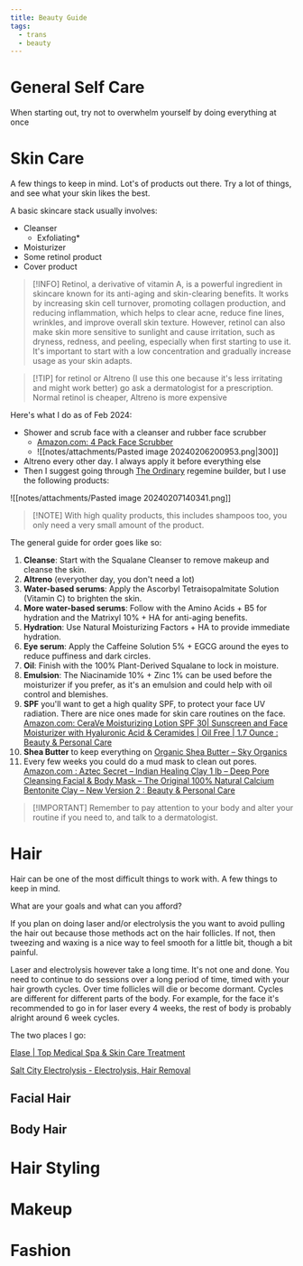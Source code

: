 ```yaml
---
title: Beauty Guide
tags:
  - trans
  - beauty
---
```





# General Self Care

When starting out, try not to overwhelm yourself by doing everything at once



# Skin Care

A few things to keep in mind. Lot's of products out there. Try a lot of things, and see what your skin likes the best.

A basic skincare stack usually involves:

- Cleanser
	- Exfoliating*
- Moisturizer
- Some retinol product
- Cover product


>[!INFO] Retinol, a derivative of vitamin A, is a powerful ingredient in skincare known for its anti-aging and skin-clearing benefits. It works by increasing skin cell turnover, promoting collagen production, and reducing inflammation, which helps to clear acne, reduce fine lines, wrinkles, and improve overall skin texture. However, retinol can also make skin more sensitive to sunlight and cause irritation, such as dryness, redness, and peeling, especially when first starting to use it. It's important to start with a low concentration and gradually increase usage as your skin adapts.


>[!TIP] for retinol or Altreno (I use this one because it's less irritating and might work better) go ask a dermatologist for a prescription. Normal retinol is cheaper, Altreno is more expensive




Here's what I do as of Feb 2024:

- Shower and scrub face with a cleanser and rubber face scrubber
	- [Amazon.com: 4 Pack Face Scrubber](https://www.amazon.com/Scrubber-JEXCULL-Cleansing-Exfoliator-Blackhead/dp/B08QRDMKRT/ref=sr_1_5?crid=3MC6H2NNIDPD9&keywords=rubber+face+scrubber&qid=1707275367&sprefix=rubber+face+%2Caps%2C149&sr=8-5)
	- ![[notes/attachments/Pasted image 20240206200953.png|300]]
- Altreno every other day. I always apply it before everything else
- Then I suggest going through [The Ordinary](https://theordinary.com/en-us/category/skincare) regemine builder, but I use the following products:

![[notes/attachments/Pasted image 20240207140341.png]]

>[!NOTE] With high quality products, this includes shampoos too, you only need a very small amount of the product.

The general guide for order goes like so:
1. **Cleanse**: Start with the Squalane Cleanser to remove makeup and cleanse the skin. 
2. **Altreno** (everyother day, you don't need a lot)
3. **Water-based serums**: Apply the Ascorbyl Tetraisopalmitate Solution (Vitamin C) to brighten the skin.
4. **More water-based serums**: Follow with the Amino Acids + B5 for hydration and the Matrixyl 10% + HA for anti-aging benefits.
5. **Hydration**: Use Natural Moisturizing Factors + HA to provide immediate hydration.
6. **Eye serum**: Apply the Caffeine Solution 5% + EGCG around the eyes to reduce puffiness and dark circles.
7. **Oil**: Finish with the 100% Plant-Derived Squalane to lock in moisture.
8. **Emulsion**: The Niacinamide 10% + Zinc 1% can be used before the moisturizer if you prefer, as it's an emulsion and could help with oil control and blemishes.
9. **SPF** you'll want to get a high quality SPF, to protect your face UV radiation. There are nice ones made for skin care routines on the face. [Amazon.com: CeraVe Moisturizing Lotion SPF 30| Sunscreen and Face Moisturizer with Hyaluronic Acid & Ceramides | Oil Free | 1.7 Ounce : Beauty & Personal Care](https://www.amazon.com/gp/product/B077TQR6ZW/ref=ewc_pr_img_1?smid=ATVPDKIKX0DER&psc=1)
10. **Shea Butter** to keep everything on [Organic Shea Butter – Sky Organics](https://skyorganics.com/products/organic-unrefined-shea-butter-8oz)
11. Every few weeks you could do a mud mask to clean out pores. [Amazon.com : Aztec Secret – Indian Healing Clay 1 lb – Deep Pore Cleansing Facial & Body Mask – The Original 100% Natural Calcium Bentonite Clay – New Version 2 : Beauty & Personal Care](https://www.amazon.com/gp/product/B00S7ZPB8Q/ref=ppx_yo_dt_b_asin_title_o05_s00?ie=UTF8&psc=1)


>[!IMPORTANT] Remember to pay attention to your body and alter your routine if you need to, and talk to a dermatologist.




# Hair 

Hair can be one of the most difficult things to work with. A few things to keep in mind.

What are your goals and what can you afford?

If you plan on doing laser and/or electrolysis the you want to avoid pulling the hair out because those methods act on the hair follicles. If not, then tweezing and waxing is a nice way to feel smooth for a little bit, though a bit painful.

Laser and electrolysis however take a long time. It's not one and done. You need to continue to do sessions over a long period of time, timed with your hair growth cycles. Over time follicles will die or become dormant. Cycles are different for different parts of the body. For example, for the face it's recommended to go in for laser every 4 weeks, the rest of body is probably alright around 6 week cycles. 

The two places I go:

[Elase | Top Medical Spa & Skin Care Treatment](https://elase.com/)

[Salt City Electrolysis - Electrolysis, Hair Removal](https://saltcityelectrolysis.com/)



## Facial Hair

## Body Hair

# Hair Styling




# Makeup




# Fashion




